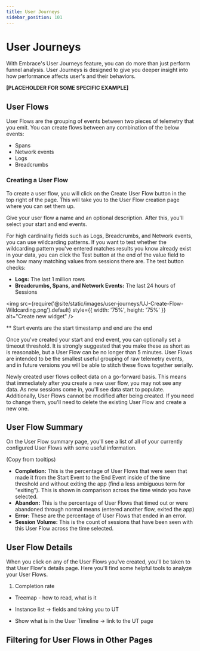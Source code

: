 ```yaml
---
title: User Journeys
sidebar_position: 101
---
```


# User Journeys

With Embrace's User Journeys feature, you can do more than just perform funnel analysis. User Journeys is designed to give you deeper insight into how performance affects user's and their behaviors.

**[PLACEHOLDER FOR SOME SPECIFIC EXAMPLE]**

## User Flows

User Flows are the grouping of events between two pieces of telemetry that you emit. You can create flows between any combination of the below events:

- Spans
- Network events
- Logs
- Breadcrumbs

### Creating a User Flow

To create a user flow, you will click on the Create User Flow button in the top right of the page. This will take you to the User Flow creation page where you can set them up.

Give your user flow a name and an optional description. After this, you'll select your start and end events.

For high cardinality fields such as Logs, Breadcrumbs, and Network events, you can use wildcarding patterns. If you want to test whether the wildcarding pattern you've entered matches results you know already exist in your data, you can click the Test button at the end of the value field to see how many matching values from sessions there are. The test button checks:

- **Logs:** The last 1 million rows
- **Breadcrumbs, Spans, and Network Events:** The last 24 hours of Sessions

<img src={require('@site/static/images/user-journeys/UJ-Create-Flow-Wildcarding.png').default} style={{ width: '75%', height: '75%' }} alt="Create new widget" />

** Start events are the start timestamp and end are the end

Once you've created your start and end event, you can optionally set a timeout threshold. It is strongly suggested that you make these as short as is reasonable, but a User Flow can be no longer than 5 minutes. User Flows are intended to be the smallest useful grouping of raw telemetry events, and in future versions you will be able to stitch these flows together serially.

Newly created user flows collect data on a go-forward basis. This means that immediately after you create a new user flow, you may not see any data. As new sessions come in, you'll see data start to populate. Additionally, User Flows cannot be modified after being created. If you need to change them, you'll need to delete the existing User Flow and create a new one. 

## User Flow Summary

On the User Flow summary page, you'll see a list of all of your currently configured User Flows with some useful information. 

(Copy from tooltips)

- **Completion:** This is the percentage of User Flows that were seen that made it from the Start Event to the End Event inside of the time threshold and without exiting the app (find a less ambiguous term for "exiting"). This is shown in comparison across the time windo you have selected.
- **Abandon:** This is the percentage of User Flows that timed out or were abandoned through normal means (entered another flow, exited the app)
- **Error:** These are the percentage of User Flows that ended in an error. 
- **Session Volume:** This is the count of sessions that have been seen with this User Flow across the time selected. 

## User Flow Details

When you click on any of the User Flows you've created, you'll be taken to that User Flow's details page. Here you'll find some helpful tools to analyze your User Flows.

1. Completion rate

- Treemap - how to read, what is it 

- Instance list -> fields and taking you to UT

- Show what is in the User Timeline -> link to the UT page

## Filtering for User Flows in Other Pages




